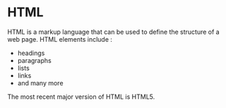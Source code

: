 # HTML

HTML is a markup language that can be used to define the structure of a web page. HTML elements include : 


* headings
* paragraphs
* lists
* links
* and many more




































































































































The most recent major version of HTML is HTML5.
